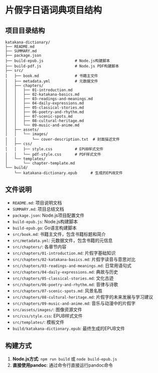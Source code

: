 # 片假字日语词典项目结构

## 项目目录结构

```
katakana-dictionary/
├── README.md
├── SUMMARY.md
├── package.json
├── build-epub.js              # Node.js构建脚本
├── build-pdf.js               # Node.js PDF构建脚本
├── src/
│   ├── book.md                # 书籍主文件
│   ├── metadata.yml           # 元数据文件
│   ├── chapters/
│   │   ├── 01-introduction.md
│   │   ├── 02-katakana-basics.md
│   │   ├── 03-readings-and-meanings.md
│   │   ├── 04-daily-expressions.md
│   │   ├── 05-classical-stories.md
│   │   ├── 06-poetry-and-rhythm.md
│   │   ├── 07-scenic-spots.md
│   │   ├── 08-cultural-heritage.md
│   │   └── 09-music-and-anime.md
│   ├── assets/
│   │   └── images/
│   │       └── cover-description.txt  # 封面描述文件
│   ├── css/
│   │   ├── style.css          # EPUB样式文件
│   │   └── pdf-style.css      # PDF样式文件
│   └── templates/
│       └── chapter-template.md
└── build/
    └── katakana-dictionary.epub      # 生成的EPUB文件
```

## 文件说明

- `README.md`: 项目说明文档
- `SUMMARY.md`: 项目总结文档
- `package.json`: Node.js项目配置文件
- `build-epub.js`: Node.js构建脚本
- `build-epub.go`: Go语言构建脚本
- `src/book.md`: 书籍主文件，包含书籍标题和简介
- `src/metadata.yml`: 元数据文件，包含书籍的元信息
- `src/chapters/`: 各章节内容
- `src/chapters/01-introduction.md`: 片假字基础知识
- `src/chapters/02-katakana-basics.md`: 片假字读音与意思对比
- `src/chapters/03-readings-and-meanings.md`: 日常用语句式
- `src/chapters/04-daily-expressions.md`: 典故与历史
- `src/chapters/05-classical-stories.md`: 文化古迹
- `src/chapters/06-poetry-and-rhythm.md`: 音律与诗歌
- `src/chapters/07-scenic-spots.md`: 风景名胜
- `src/chapters/08-cultural-heritage.md`: 片假字的未来发展与学习建议
- `src/chapters/09-music-and-anime.md`: 音乐与动漫中的片假字
- `src/assets/images/`: 图像资源文件
- `src/css/style.css`: EPUB样式文件
- `src/templates/`: 模板文件
- `build/katakana-dictionary.epub`: 最终生成的EPUB文件

## 构建方式

1. **Node.js方式**: `npm run build` 或 `node build-epub.js`
2. **直接使用pandoc**: 通过命令行直接运行pandoc命令